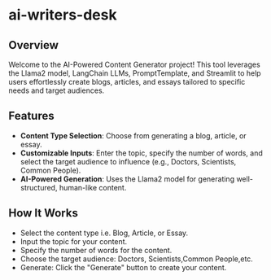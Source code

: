 # ai-writers-desk
## Overview
Welcome to the AI-Powered Content Generator project! This tool leverages the Llama2 model, LangChain LLMs, PromptTemplate, and Streamlit to help users effortlessly create blogs, articles, and essays tailored to specific needs and target audiences.
## Features
* **Content Type Selection**: Choose from generating a blog, article, or essay.
* **Customizable Inputs**: Enter the topic, specify the number of words, and select the target audience to influence (e.g., Doctors, Scientists, Common People).
* **AI-Powered Generation**: Uses the Llama2 model for generating well-structured, human-like content.
## How It Works
* Select the content type i.e. Blog, Article, or Essay.
* Input the topic for your content.
* Specify the number of words for the content.
* Choose the target audience: Doctors, Scientists,Common People,etc.
* Generate: Click the "Generate" button to create your content.

